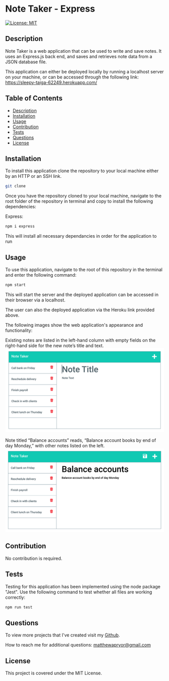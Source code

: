 # Note Taker - Express

[![License: MIT](https://img.shields.io/badge/License-MIT-yellow.svg)](https://opensource.org/licenses/MIT)

## Description

Note Taker is a web application that can be used to write and save notes. It uses an Express.js back end, and saves and retrieves note data from a JSON database file.

This application can either be deployed locally by running a localhost server on your machine, or can be accessed through the following link:
https://sleepy-taiga-62249.herokuapp.com/

## Table of Contents

- [Description](#Description)
- [Installation](#Installation)
- [Usage](#Usage)
- [Contribution](#Contribution)
- [Tests](#Tests)
- [Questions](#Questions)
- [License](#License)

##

## Installation

To install this application clone the repository to your local machine either by an HTTP or an SSH link.

```bash
git clone
```

Once you have the repository cloned to your local machine, navigate to the root folder of the repository in terminal and copy to install the following dependencies:

Express:

```bash
npm i express
```

This will install all necessary dependancies in order for the application to run

## Usage

To use this application, navigate to the root of this repository in the terminal and enter the following command:

```bash
npm start
```

This will start the server and the deployed application can be accessed in their browser via a localhost.

The user can also the deployed application via the Heroku link provided above.

The following images show the web application's appearance and functionality:

Existing notes are listed in the left-hand column with empty fields on the right-hand side for the new note’s title and text.
![Demo-Image-1](./public/assets/images/demo-01.png)

Note titled “Balance accounts” reads, “Balance account books by end of day Monday,” with other notes listed on the left.
![Demo-Image-2](./public/assets/images/demo-02.png)

## Contribution

No contribution is required.

## Tests

Testing for this application has been implemented using the node package "Jest".
Use the following command to test whether all files are working correctly:

```bash
npm run test
```

## Questions

To view more projects that I've created visit my [Github](#https://github.com/pryority).

How to reach me for additional questions: matthewapryor@gmail.com

## License

This project is covered under the MIT License.

